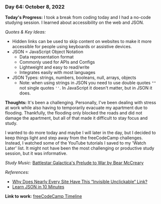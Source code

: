 ### Day 64: October 8, 2022

**Today's Progress:** I took a break from coding today and I had a no-code studying session. I learned about accessibility on the web and JSON.

*Quotes & Key Ideas:*
- Hidden links can be used to skip content on websites to make it more accessible for people using keyboards or assistive devices.
- JSON = JavaScript Object Notation
  - Data representation format
  - Commonly used for APIs and Configs
  - Lightweight and easy to read/write
  - Integrates easily with most languages
- JSON Types: strings, numbers, booleans, null, arrays, objects
  - Note: when using strings in JSON you need to use double quotes `""` not single quotes `''`. In JavaScript it doesn't matter, but in JSON it does.

**Thoughts:** It's been a challenging. Personally, I've been dealing with stress at work while also having to temporarily evacuate my apartment due to flooding. Thankfully, the flooding only blocked the roads and did not damage the apartment, but all of that made it difficult to stay focus and study.

I wanted to do more today and maybe I will later in the day, but I decided to keep things light and step away from the freeCodeCamp challenges. Instead, I watched some of the YouTube tutorials I saved to my 'Watch Later' list. It might not have been the most challenging or productive study session, but it was informative.

*Study Music:* [Battlestar Galactica's Prelude to War by Bear McCreary](https://youtu.be/4f2MnaV_j0Q)

*References:*

- [Why Does Nearly Every Site Have This “Invisible Unclickable“ Link?](https://youtu.be/VUR0I5mqq7I)
- [Learn JSON in 10 Minutes](https://youtu.be/iiADhChRriM)

**Link to work:** [freeCodeCamp Timeline](https://www.freecodecamp.org/ananfito)
